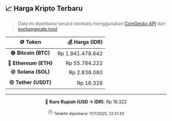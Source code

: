 

<!-- HARGA_KRIPTO -->
## 📈 Harga Kripto Terbaru

> Data ini diperbarui secara otomatis menggunakan [CoinGecko API](https://www.coingecko.com/) dan [exchangerate.host](https://exchangerate.host/)

<div align="center">

| 🪙 Token | 💰 Harga (IDR) |
|:------:|---------------:|
| 🟠 **Bitcoin (BTC)**   | Rp 1.941.478.642 |
| 🔵 **Ethereum (ETH)**  | Rp 55.784.222 |
| 🟣 **Solana (SOL)**    | Rp 2.838.080 |
| 🟢 **Tether (USDT)**   | Rp 16.328 |

---

💱 **Kurs Rupiah (USD → IDR)**: Rp 16.322

🕒 <sub>Terakhir diperbarui: 17/7/2025, 22.51.42</sub>

</div>
<!-- /HARGA_KRIPTO -->